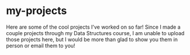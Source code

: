 # my-projects
Here are some of the cool projects I've worked on so far! Since I made a couple projects through my Data Structures course, I am unable to upload those projects here, but I would be more than glad to show you them in person or email them to you!
